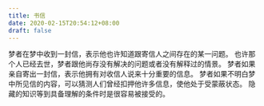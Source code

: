 ```yaml
---
title: 书信
date: 2020-02-15T20:54:12+08:00
draft: false
---
```


梦者在梦中收到一封信，表示他也许知道跟寄信人之间存在的某一问题。
也许那个人已经去世，梦者跟他尚存没有解决的问题或者没有解释过的情景。
梦者如果亲自寄出一封信，表示他拥有对收信人说来十分重要的信息。
梦者如果不明白梦中所见信的内容，可以猜测人们曾经扣押他许多信息，使他处于受蒙蔽状态。
隐藏的知识等到具备理解的条件时是很容易被接受的。
